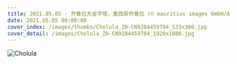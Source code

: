 ```yaml
---
title: 2021.05.05 - 乔鲁拉大金字塔，墨西哥乔鲁拉 (© mauritius images GmbH/Alamy)
date: 2021.05.05 00:00:00
cover_index: /images/thumbs/Cholula_ZH-CN9284459784_533x300.jpg
cover_detail: /images/Cholula_ZH-CN9284459784_1920x1080.jpg
---
```


![Cholula](/images/Cholula_ZH-CN9284459784_1920x1080.jpg)
